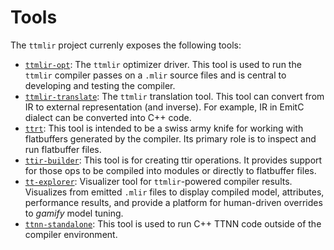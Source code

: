 # Tools

The `ttmlir` project currenly exposes the following tools:

- [`ttmlir-opt`](./ttmlir-opt.md): The `ttmlir` optimizer driver. This tool is used to run the `ttmlir` compiler passes on a `.mlir` source files and is central to developing and testing the compiler.
- [`ttmlir-translate`](./ttmlir-translate.md): The `ttmlir` translation tool. This tool can convert from IR to external representation (and inverse). For example, IR in EmitC dialect can be converted into C++ code.
- [`ttrt`](./ttrt.md): This tool is intended to be a swiss army knife for working with flatbuffers generated by the compiler. Its primary role is to inspect and run flatbuffer files.
- [`ttir-builder`](./ttir-builder/ttir-builder.md): This tool is for creating ttir operations. It provides support for those ops to be compiled into modules or directly to flatbuffer files.
- [`tt-explorer`](./tt-explorer/tt-explorer.md): Visualizer tool for `ttmlir`-powered compiler results. Visualizes from emitted `.mlir` files to display compiled model, attributes, performance results, and provide a platform for human-driven overrides to _gamify_ model tuning.
- [`ttnn-standalone`](./ttnn-standalone.md): This tool is used to run C++ TTNN code outside of the compiler environment.
